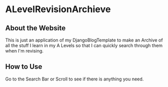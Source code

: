 # ALevelRevisionArchieve
## About the Website
This is just an application of my DjangoBlogTemplate to make an Archive of all the stuff I learn in my A Levels so that I can quickly search through them when I'm revising.
## How to Use
Go to the Search Bar or Scroll to see if there is anything you need.
